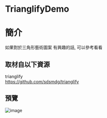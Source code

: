 # TrianglifyDemo

簡介
==================================
如果對於三角形藝術圖案 有興趣的話, 可以參考看看                                   

取材自以下資源
--------
trianglify                                   
https://github.com/sdsmdg/trianglify    
                        
預覽
--------
![image](https://i.imgur.com/KykKRl7.png)                                      

